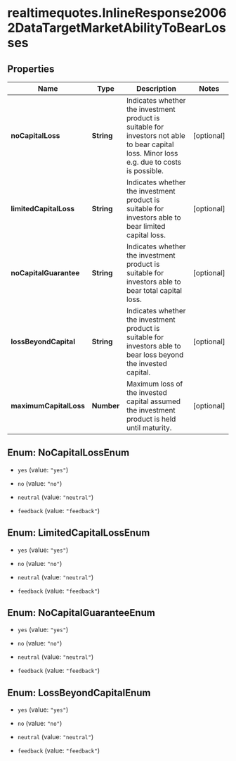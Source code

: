 # realtimequotes.InlineResponse20062DataTargetMarketAbilityToBearLosses

## Properties

Name | Type | Description | Notes
------------ | ------------- | ------------- | -------------
**noCapitalLoss** | **String** | Indicates whether the investment product is suitable for investors not able to bear capital loss. Minor loss e.g. due to costs is possible. | [optional] 
**limitedCapitalLoss** | **String** | Indicates whether the investment product is suitable for investors able to bear limited capital loss. | [optional] 
**noCapitalGuarantee** | **String** | Indicates whether the investment product is suitable for investors able to bear total capital loss. | [optional] 
**lossBeyondCapital** | **String** | Indicates whether the investment product is suitable for investors able to bear loss beyond the invested capital. | [optional] 
**maximumCapitalLoss** | **Number** | Maximum loss of the invested capital assumed the investment product is held until maturity. | [optional] 



## Enum: NoCapitalLossEnum


* `yes` (value: `"yes"`)

* `no` (value: `"no"`)

* `neutral` (value: `"neutral"`)

* `feedback` (value: `"feedback"`)





## Enum: LimitedCapitalLossEnum


* `yes` (value: `"yes"`)

* `no` (value: `"no"`)

* `neutral` (value: `"neutral"`)

* `feedback` (value: `"feedback"`)





## Enum: NoCapitalGuaranteeEnum


* `yes` (value: `"yes"`)

* `no` (value: `"no"`)

* `neutral` (value: `"neutral"`)

* `feedback` (value: `"feedback"`)





## Enum: LossBeyondCapitalEnum


* `yes` (value: `"yes"`)

* `no` (value: `"no"`)

* `neutral` (value: `"neutral"`)

* `feedback` (value: `"feedback"`)




